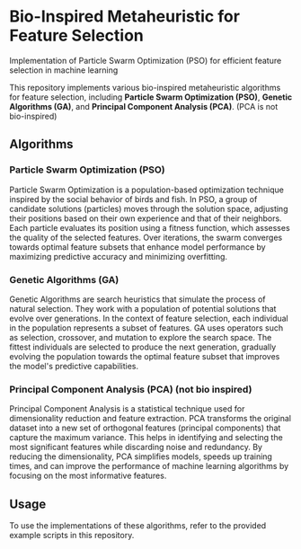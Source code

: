 # Bio-Inspired Metaheuristic for Feature Selection
Implementation of Particle Swarm Optimization (PSO) for efficient feature selection in machine learning

This repository implements various bio-inspired metaheuristic algorithms for feature selection, including **Particle Swarm Optimization (PSO)**, **Genetic Algorithms (GA)**, and **Principal Component Analysis (PCA)**. (PCA is not bio-inspired) 

## Algorithms

### Particle Swarm Optimization (PSO)

Particle Swarm Optimization is a population-based optimization technique inspired by the social behavior of birds and fish. In PSO, a group of candidate solutions (particles) moves through the solution space, adjusting their positions based on their own experience and that of their neighbors. Each particle evaluates its position using a fitness function, which assesses the quality of the selected features. Over iterations, the swarm converges towards optimal feature subsets that enhance model performance by maximizing predictive accuracy and minimizing overfitting.

### Genetic Algorithms (GA)

Genetic Algorithms are search heuristics that simulate the process of natural selection. They work with a population of potential solutions that evolve over generations. In the context of feature selection, each individual in the population represents a subset of features. GA uses operators such as selection, crossover, and mutation to explore the search space. The fittest individuals are selected to produce the next generation, gradually evolving the population towards the optimal feature subset that improves the model's predictive capabilities.

### Principal Component Analysis (PCA) (not bio inspired)

Principal Component Analysis is a statistical technique used for dimensionality reduction and feature extraction. PCA transforms the original dataset into a new set of orthogonal features (principal components) that capture the maximum variance. This helps in identifying and selecting the most significant features while discarding noise and redundancy. By reducing the dimensionality, PCA simplifies models, speeds up training times, and can improve the performance of machine learning algorithms by focusing on the most informative features.

## Usage

To use the implementations of these algorithms, refer to the provided example scripts in this repository.
